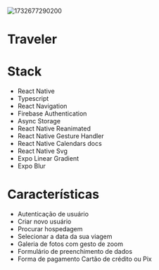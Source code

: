 ![1732677290200](https://github.com/user-attachments/assets/8e9d7085-0e97-450b-8582-1f0c8e82ca9d)
# Traveler
# Stack

- React Native
- Typescript
- React Navigation
- Firebase Authentication
- Async Storage
- React Native Reanimated
- React Native Gesture Handler
- React Native Calendars docs
- React Native Svg
- Expo Linear Gradient
- Expo Blur
# 

# Características
- Autenticação de usuário
- Criar novo usuário
- Procurar hospedagem
- Selecionar a data da sua viagem
- Galeria de fotos com gesto de zoom
- Formulário de preenchimento de dados
- Forma de pagamento Cartão de crédito ou Pix
